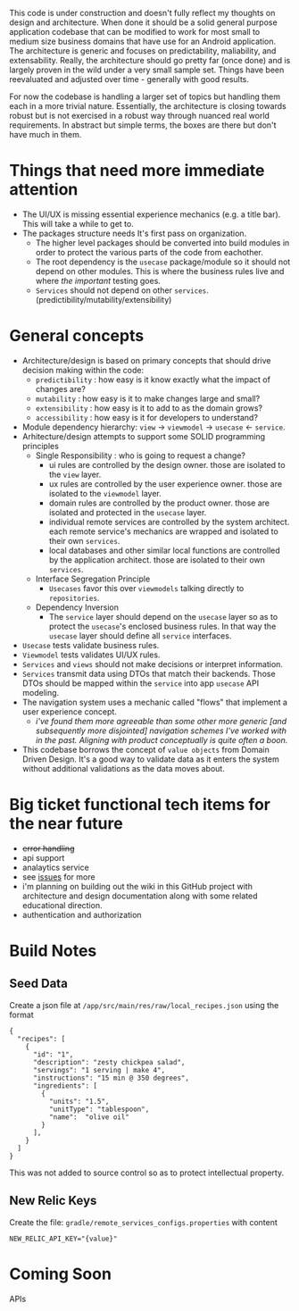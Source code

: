 This code is under construction and doesn't fully reflect my thoughts on design and architecture. When done it should be a solid general purpose application codebase that can be modified to work for most small to medium size business domains that have use for an Android application. The architecture is generic and focuses on predictability, maliability, and extensability. Really, the architecture should go pretty far (once done) and is largely proven in the wild under a very small sample set. Things have been reevaluated and adjusted over time - generally with good results.

For now the codebase is handling a larger set of topics but handling them each in a more trivial nature. Essentially, the architecture is closing towards robust but is not exercised in a robust way through nuanced real world requirements. In abstract but simple terms, the boxes are there but don't have much in them.

# Things that need more immediate attention
- The UI/UX is missing essential experience mechanics (e.g. a title bar). This will take a while to get to.
- The packages structure needs It's first pass on organization.
  - The higher level packages should be converted into build modules in order to protect the various parts of the code from eachother.
  - The root dependency is the `usecase` package/module so it should not depend on other modules. This is where the business rules live and where _the important_ testing goes.
  - `Services` should not depend on other `services`. (predictibility/mutability/extensibility)
 
# General concepts
- Architecture/design is based on primary concepts that should drive decision making within the code:
  - `predictibility` : how easy is it know exactly what the impact of changes are?
  - `mutability` : how easy is it to make changes large and small?
  - `extensibility` : how easy is it to add to as the domain grows?
  - `accessibility` : how easy is it for developers to understand?
- Module dependency hierarchy: `view` -> `viewmodel` -> `usecase` <- `service`.
- Arhitecture/design attempts to support some SOLID programming principles
  - Single Responsibility : who is going to request a change?
    - ui rules are controlled by the design owner. those are isolated to the `view` layer.
    - ux rules are controlled by the user experience owner. those are isolated to the `viewmodel` layer.
    - domain rules are controlled by the product owner. those are isolated and protected in the `usecase` layer.
    - individual remote services are controlled by the system architect. each remote service's mechanics are wrapped and isolated to their own `services`.
    - local databases and other similar local functions are controlled by the application architect. those are isolated to their own `services`.
  - Interface Segregation Principle
    - `Usecases` favor this over `viewmodels` talking directly to `repositories`.
  - Dependency Inversion
    - The `service` layer should depend on the `usecase` layer so as to protect the `usecase`'s enclosed business rules. In that way the `usecase` layer should define all `service` interfaces.
- `Usecase` tests validate business rules.
- `Viewmodel` tests validates UI/UX rules.
- `Services` and `views` should not make decisions or interpret information.
- `Services` transmit data using DTOs that match their backends. Those DTOs should be mapped within the `service` into app `usecase` API modeling.
- The navigation system uses a mechanic called "flows" that implement a user experience concept.
  - _i've found them more agreeable than some other more generic [and subsequently more disjointed] navigation schemes I've worked with in the past. Aligning with product conceptually is quite often a boon._
- This codebase borrows the concept of `value objects` from Domain Driven Design. It's a good way to validate data as it enters the system without additional validations as the data moves about.

# Big ticket functional tech items for the near future
- ~~error handling~~
- api support
- analaytics service
- see [issues](https://github.com/randallmitchell/HealthyRecipes/issues) for more
- i'm planning on building out the wiki in this GitHub project with architecture and design documentation along with some related educational direction.
- authentication and authorization

# Build Notes

## Seed Data
Create a json file at `/app/src/main/res/raw/local_recipes.json` using the format
```
{
  "recipes": [
    {
      "id": "1",
      "description": "zesty chickpea salad",
      "servings": "1 serving | make 4",
      "instructions": "15 min @ 350 degrees",
      "ingredients": [
        {
          "units": "1.5",
          "unitType": "tablespoon",
          "name":  "olive oil"
        }
      ],
    }
  ]
}
```
This was not added to source control so as
to protect intellectual property.

## New Relic Keys

Create the file: `gradle/remote_services_configs.properties` with content
```
NEW_RELIC_API_KEY="{value}"
```

# Coming Soon
APIs
